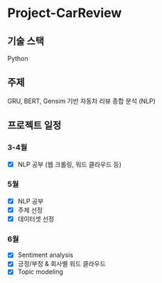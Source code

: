 # Project-CarReview

## 기술 스택
Python
 
## 주제
GRU, BERT, Gensim 기반 자동차 리뷰 종합 분석 (NLP)

## 프로젝트 일정
### 3-4월
- [x] NLP 공부 (웹 크롤링, 워드 클라우드 등)
### 5월
- [x] NLP 공부
- [x] 주제 선정
- [x] 데이터셋 선정
### 6월 
- [x] Sentiment analysis
- [x] 긍정/부정 & 회사별 워드 클라우드
- [x] Topic modeling
